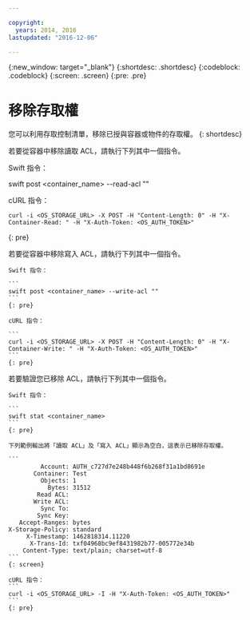 ```yaml
---

copyright:
  years: 2014, 2016
lastupdated: "2016-12-06"

---
```

{:new_window: target="_blank"}
{:shortdesc: .shortdesc}
{:codeblock: .codeblock}
{:screen: .screen}
{:pre: .pre}


# 移除存取權 

您可以利用存取控制清單，移除已授與容器或物件的存取權。
{: shortdesc}

若要從容器中移除讀取 ACL，請執行下列其中一個指令。

Swift 指令：

  <codeblock>swift post <container_name> --read-acl ""</codeblock>

cURL 指令：

```
curl -i <OS_STORAGE_URL> -X POST -H "Content-Length: 0" -H "X-Container-Read: " -H "X-Auth-Token: <OS_AUTH_TOKEN>"
```
{: pre}

若要從容器中移除寫入 ACL，請執行下列其中一個指令。

    Swift 指令：

    ```
    swift post <container_name> --write-acl ""
    ```
    {: pre}

    cURL 指令：

    ```
    curl -i <OS_STORAGE_URL> -X POST -H "Content-Length: 0" -H "X-Container-Write: " -H "X-Auth-Token: <OS_AUTH_TOKEN>"
    ```
    {: pre}

若要驗證您已移除 ACL，請執行下列其中一個指令。

    Swift 指令：

    ```
    swift stat <container_name>
    ```
    {: pre}

    下列範例輸出將「讀取 ACL」及「寫入 ACL」顯示為空白，這表示已移除存取權。

    ```
             Account: AUTH_c727d7e248b448f6b268f31a1bd8691e
           Container: Test
             Objects: 1
               Bytes: 31512
            Read ACL:
           Write ACL:
             Sync To:
            Sync Key:
       Accept-Ranges: bytes
    X-Storage-Policy: standard
         X-Timestamp: 1462818314.11220
          X-Trans-Id: txf04968bc9ef8431982b77-005772e34b
        Content-Type: text/plain; charset=utf-8
    ```
    {: screen}

    cURL 指令：
    ```
    curl -i <OS_STORAGE_URL> -I -H "X-Auth-Token: <OS_AUTH_TOKEN>"
    ```
    {: pre}
